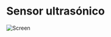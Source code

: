 # Sensor ultrasónico

![Screen](https://github.com/santiago120600/Arduino/tree/main/sensor_ultrasonico/screen.png)

